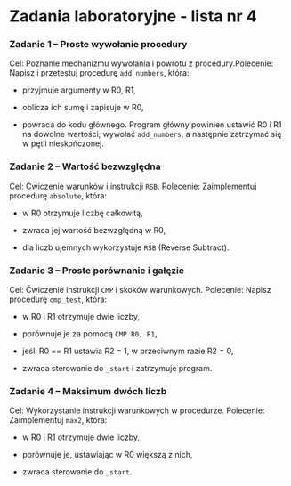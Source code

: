 # Zadania laboratoryjne - lista nr 4

### Zadanie 1 – Proste wywołanie procedury

Cel: Poznanie mechanizmu wywołania i powrotu z procedury.Polecenie: Napisz i przetestuj procedurę `add_numbers`, która:

* przyjmuje argumenty w R0, R1,

* oblicza ich sumę i zapisuje w R0,

* powraca do kodu głównego. Program główny powinien ustawić R0 i R1 na dowolne wartości, wywołać `add_numbers`, a następnie zatrzymać się w pętli nieskończonej.

### Zadanie 2 – Wartość bezwzględna

Cel: Ćwiczenie warunków i instrukcji `RSB`.
Polecenie: Zaimplementuj procedurę `absolute`, która:

* w R0 otrzymuje liczbę całkowitą,

* zwraca jej wartość bezwzględną w R0,

* dla liczb ujemnych wykorzystuje `RSB` (Reverse Subtract).

### Zadanie 3 – Proste porównanie i gałęzie

Cel: Ćwiczenie instrukcji `CMP` i skoków warunkowych.
Polecenie: Napisz procedurę `cmp_test`, która:

* w R0 i R1 otrzymuje dwie liczby,

* porównuje je za pomocą `CMP R0, R1`,

* jeśli R0 == R1 ustawia R2 = 1, w przeciwnym razie R2 = 0,

* zwraca sterowanie do `_start` i zatrzymuje program.

### Zadanie 4 – Maksimum dwóch liczb

Cel: Wykorzystanie instrukcji warunkowych w procedurze.
Polecenie: Zaimplementuj `max2`, która:

* w R0 i R1 otrzymuje dwie liczby,

* porównuje je, ustawiając w R0 większą z nich,

* zwraca sterowanie do `_start`.
